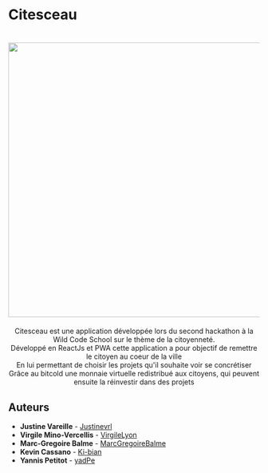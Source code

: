 # Citesceau

<h1 align="center">
 <img src="https://cdn.discordapp.com/attachments/414474227710820352/605813121977942016/image0.png" height=550>
</h1>

<p align="center" >
  Citesceau est une application développée lors du second hackathon à la Wild Code School sur le thème de la citoyenneté.</Br>
  Développé en ReactJs et PWA cette application a pour objectif de remettre le citoyen au coeur de la ville</Br>
  En lui permettant de choisir les projets qu'il souhaite voir se concrétiser</br>
  Grâce au bitcold une monnaie virtuelle redistribué aux citoyens, qui peuvent ensuite la réinvestir dans des projets
</p>

## Auteurs

* **Justine Vareille** - [Justinevrl](https://github.com/Justinevrl)
* **Virgile Mino-Vercellis** - [VirgileLyon](https://github.com/VirgileLyon)
* **Marc-Gregoire Balme** - [MarcGregoireBalme](https://github.com/MarcGregoireBalme)
* **Kevin Cassano** - [Ki-bian](https://github.com/Ki-bian)
* **Yannis Petitot** - [yadPe](https://github.com/yadPe)
